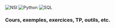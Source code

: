![NSI](https://img.shields.io/badge/Terminale%20NSI-💻-black)
![Python](https://img.shields.io/badge/Python-3.x-blue?logo=python&logoColor=yellow)
![SQL](https://img.shields.io/badge/SQL-SQLite-1f72b6?logo=sqlite&logoColor=white)

### Cours, exemples, exercices, TP, outils, etc.
